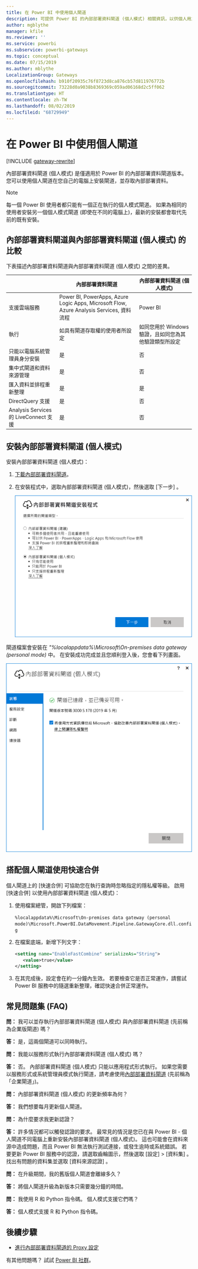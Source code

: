 ```yaml
---
title: 在 Power BI 中使用個人閘道
description: 可提供 Power BI 的內部部署資料閘道 (個人模式) 相關資訊，以供個人用於連線至內部部署資料。
author: mgblythe
manager: kfile
ms.reviewer: ''
ms.service: powerbi
ms.subservice: powerbi-gateways
ms.topic: conceptual
ms.date: 07/15/2019
ms.author: mblythe
LocalizationGroup: Gateways
ms.openlocfilehash: b910f20935c76f8723d8ca876cb57d811976772b
ms.sourcegitcommit: 73228d0a9038b8369369c059ad06168d2c5ff062
ms.translationtype: HT
ms.contentlocale: zh-TW
ms.lasthandoff: 08/02/2019
ms.locfileid: "68729949"
---
```

# <a name="use-personal-gateways-in-power-bi"></a>在 Power BI 中使用個人閘道

[!INCLUDE [gateway-rewrite](includes/gateway-rewrite.md)]

內部部署資料閘道 (個人模式) 是僅適用於 Power BI 的內部部署資料閘道版本。 您可以使用個人閘道在您自己的電腦上安裝閘道，並存取內部部署資料。

> [!NOTE]
> 每一個 Power BI 使用者都只能有一個正在執行的個人模式閘道。 如果為相同的使用者安裝另一個個人模式閘道 (即使在不同的電腦上)，最新的安裝都會取代先前的既有安裝。

## <a name="on-premises-data-gateway-vs-on-premises-data-gateway-personal-mode"></a>內部部署資料閘道與內部部署資料閘道 (個人模式) 的比較

下表描述內部部署資料閘道與內部部署資料閘道 (個人模式) 之間的差異。

|   |內部部署資料閘道 | 內部部署資料閘道 (個人模式) |
| ---- | ---- | ---- |
|支援雲端服務 |Power BI, PowerApps, Azure Logic Apps, Microsoft Flow, Azure Analysis Services, 資料流程 |Power BI |
|執行 |如具有閘道存取權的使用者所設定 |如同您用於 Windows 驗證，且如同您為其他驗證類型所設定 |
|只能以電腦系統管理員身分安裝 |是 |否 |
|集中式閘道和資料來源管理 |是 |否 |
|匯入資料並排程重新整理 |是 |是 |
|DirectQuery 支援 |是 |否 |
|Analysis Services 的 LiveConnect 支援 |是 |否 |

## <a name="install-the-on-premises-data-gateway-personal-mode"></a>安裝內部部署資料閘道 (個人模式)

安裝內部部署資料閘道 (個人模式)：

1. [下載內部部署資料閘道](https://go.microsoft.com/fwlink/?LinkId=820925&clcid=0x409)。

2. 在安裝程式中，選取內部部署資料閘道 (個人模式)，然後選取 [下一步]  。

   ![選取內部部署資料閘道 (個人模式)](media/service-gateway-personal-mode/personal-gateway-select.png)

閘道檔案會安裝在 _"%localappdata%\Microsoft\On-premises data gateway (personal mode)_ 中。 在安裝成功完成並且您順利登入後，您會看下列畫面。

![內部部署資料閘道 (個人模式) 成功](media/service-gateway-personal-mode/personal-gateway-complete.png)

## <a name="use-fast-combine-with-the-personal-gateway"></a>搭配個人閘道使用快速合併

個人閘道上的 [快速合併] 可協助您在執行查詢時忽略指定的隱私權等級。 啟用 [快速合併] 以使用內部部署資料閘道 (個人模式)：

1. 使用檔案總管，開啟下列檔案：

   `%localappdata%\Microsoft\On-premises data gateway (personal mode)\Microsoft.PowerBI.DataMovement.Pipeline.GatewayCore.dll.config`

2. 在檔案底端，新增下列文字：

    ```xml
    <setting name="EnableFastCombine" serializeAs="String">
       <value>true</value>
    </setting>
    ```

3. 在其完成後，設定會在約一分鐘內生效。 若要檢查它是否正常運作，請嘗試 Power BI 服務中的隨選重新整理，確認快速合併正常運作。

## <a name="frequently-asked-questions-faq"></a>常見問題集 (FAQ)

**問：** 我可以並存執行內部部署資料閘道 (個人模式) 與內部部署資料閘道 (先前稱為企業版閘道) 嗎？
  
**答：** 是，這兩個閘道可以同時執行。

**問：** 我能以服務形式執行內部部署資料閘道 (個人模式) 嗎？
  
**答：** 否。 內部部署資料閘道 (個人模式) 只能以應用程式形式執行。 如果您需要以服務形式或系統管理員模式執行閘道，請考慮使用[內部部署資料閘道](/data-integration/gateway/service-gateway-onprem) (先前稱為「企業閘道」)。

**問：** 內部部署資料閘道 (個人模式) 的更新頻率為何？
  
**答：** 我們想要每月更新個人閘道。

**問：** 為什麼要求我更新認證？
  
**答：** 許多情況都可以觸發認證的要求。 最常見的情況是您已在與 Power BI - 個人閘道不同電腦上重新安裝內部部署資料閘道 (個人模式)。 這也可能會在資料來源中造成問題，而且 Power BI 無法執行測試連接，或發生逾時或系統錯誤。 若要更新 Power BI 服務中的認證，請選取齒輪圖示，然後選取 [設定]   > [資料集]  。 找出有問題的資料集並選取 [資料來源認證]  。

**問：** 在升級期間，我的舊版個人閘道會離線多久？
  
**答：** 將個人閘道升級為新版本只需要幾分鐘的時間。

**問：** 我使用 R 和 Python 指令碼。 個人模式支援它們嗎？
  
**答：** 個人模式支援 R 和 Python 指令碼。

## <a name="next-steps"></a>後續步驟

* [進行內部部署資料閘道的 Proxy 設定](/data-integration/gateway/service-gateway-proxy)  

有其他問題嗎？ 試試 [Power BI 社群](http://community.powerbi.com/)。
